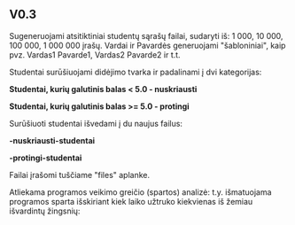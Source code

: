 ## V0.3 ##

Sugeneruojami atsitiktiniai studentų sąrašų failai, sudaryti iš: 1 000, 10 000, 100 000, 1 000 000 įrašų. Vardai ir Pavardės generuojami "šabloniniai", kaip pvz. Vardas1 Pavarde1, Vardas2 Pavarde2 ir t.t.

Studentai surūšiuojami didėjimo tvarka ir padalinami į dvi kategorijas:

**Studentai, kurių galutinis balas < 5.0 - nuskriausti**

**Studentai, kurių galutinis balas >= 5.0 - protingi**

Surūšiuoti studentai išvedami į du naujus failus:

**-nuskriausti-studentai**

**-protingi-studentai**

Failai įrašomi tuščiame "files" aplanke.

Atliekama programos veikimo greičio (spartos) analizė: t.y. išmatuojama programos sparta išskiriant kiek laiko užtruko kiekvienas iš žemiau išvardintų žingsnių:
